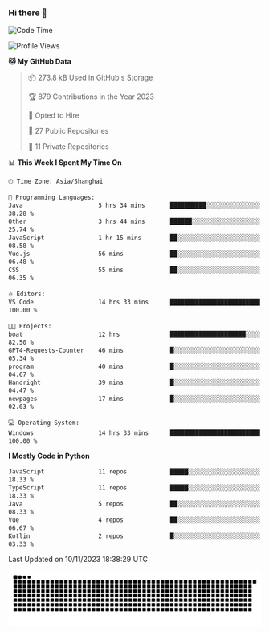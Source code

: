 ### Hi there 👋
<!--START_SECTION:waka-->
![Code Time](http://img.shields.io/badge/Code%20Time-418%20hrs%205%20mins-blue)

![Profile Views](http://img.shields.io/badge/Profile%20Views-0-blue)

**🐱 My GitHub Data** 

> 📦 273.8 kB Used in GitHub's Storage 
 > 
> 🏆 879 Contributions in the Year 2023
 > 
> 💼 Opted to Hire
 > 
> 📜 27 Public Repositories 
 > 
> 🔑 11 Private Repositories 
 > 
📊 **This Week I Spent My Time On** 

```text
🕑︎ Time Zone: Asia/Shanghai

💬 Programming Languages: 
Java                     5 hrs 34 mins       ██████████░░░░░░░░░░░░░░░   38.28 % 
Other                    3 hrs 44 mins       ██████░░░░░░░░░░░░░░░░░░░   25.74 % 
JavaScript               1 hr 15 mins        ██░░░░░░░░░░░░░░░░░░░░░░░   08.58 % 
Vue.js                   56 mins             ██░░░░░░░░░░░░░░░░░░░░░░░   06.48 % 
CSS                      55 mins             ██░░░░░░░░░░░░░░░░░░░░░░░   06.35 % 

🔥 Editors: 
VS Code                  14 hrs 33 mins      █████████████████████████   100.00 % 

🐱‍💻 Projects: 
boat                     12 hrs              █████████████████████░░░░   82.50 % 
GPT4-Requests-Counter    46 mins             █░░░░░░░░░░░░░░░░░░░░░░░░   05.34 % 
program                  40 mins             █░░░░░░░░░░░░░░░░░░░░░░░░   04.67 % 
Handright                39 mins             █░░░░░░░░░░░░░░░░░░░░░░░░   04.47 % 
newpages                 17 mins             █░░░░░░░░░░░░░░░░░░░░░░░░   02.03 % 

💻 Operating System: 
Windows                  14 hrs 33 mins      █████████████████████████   100.00 % 
```

**I Mostly Code in Python** 

```text
JavaScript               11 repos            █████░░░░░░░░░░░░░░░░░░░░   18.33 % 
TypeScript               11 repos            █████░░░░░░░░░░░░░░░░░░░░   18.33 % 
Java                     5 repos             ██░░░░░░░░░░░░░░░░░░░░░░░   08.33 % 
Vue                      4 repos             ██░░░░░░░░░░░░░░░░░░░░░░░   06.67 % 
Kotlin                   2 repos             █░░░░░░░░░░░░░░░░░░░░░░░░   03.33 % 
```




 Last Updated on 10/11/2023 18:38:29 UTC
<!--END_SECTION:waka-->

<picture>
  <source media="(prefers-color-scheme: dark)" srcset="https://raw.githubusercontent.com/14790897/14790897/output/github-contribution-grid-snake-dark.svg" />
  <source media="(prefers-color-scheme: light)" srcset="https://raw.githubusercontent.com/14790897/14790897/output/github-contribution-grid-snake.svg" />
  <img alt="github-snake" src="https://raw.githubusercontent.com/14790897/14790897/output/github-contribution-grid-snake.svg" />
</picture>
